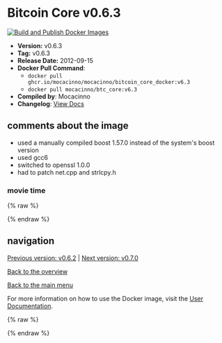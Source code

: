 # Bitcoin Core v0.6.3

[![Build and Publish Docker Images](https://github.com/mocacinno/bitcoin_core_docker/actions/workflows/build-and-publish.yml/badge.svg?branch=v6.3)](https://github.com/mocacinno/bitcoin_core_docker/actions/workflows/build-and-publish.yml)

- **Version:** v0.6.3
- **Tag:** v0.6.3
- **Release Date:** 2012-09-15
- **Docker Pull Command**:
  - `docker pull ghcr.io/mocacinno/mocacinno/bitcoin_core_docker:v6.3`
  - `docker pull mocacinno/btc_core:v6.3`
- **Compiled by**: Mocacinno
- **Changelog**: [View Docs](https://github.com/bitcoin/bitcoin/tree/v0.6.3/doc)

## comments about the image

- used a manually compiled boost 1.57.0 instead of the system's boost version
- used gcc6
- switched to openssl 1.0.0
- had to patch net.cpp and strlcpy.h

### movie time

{% raw %}
<link rel="stylesheet" href="https://mocacinno.com/asciinema-player.css">
   <div id="fullnode"></div>
   <script src="https://mocacinno.com/asciinema-player.min.js"></script>
   <script>
      AsciinemaPlayer.create('./casts/v0.6.3.cast', document.getElementById('fullnode'));
   </script>
{% endraw %}

## navigation

[Previous version: v0.6.2](./v6.2.md) | [Next version: v0.7.0](./v7.0.md)

[Back to the overview](./Readme.md)

[Back to the main menu](../Readme.md)

For more information on how to use the Docker image, visit the [User Documentation](../userdocs/Readme.md).

<!-- Google tag (gtag.js) -->
{% raw %}
<script async src="https://www.googletagmanager.com/gtag/js?id=G-BPC6NC6FF9"></script>
<script>
  window.dataLayer = window.dataLayer || [];
  function gtag(){dataLayer.push(arguments);}
  gtag('js', new Date());
  gtag('config', 'G-BPC6NC6FF9');
</script>
{% endraw %}

